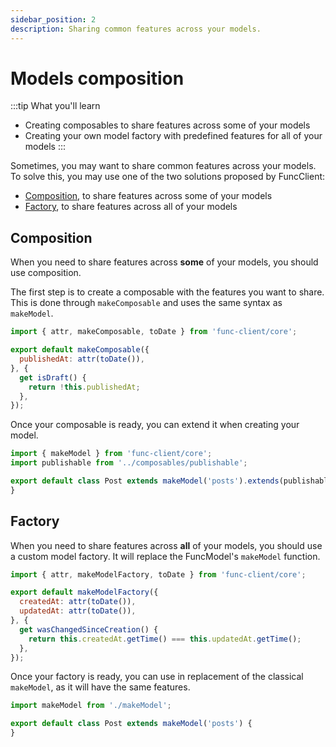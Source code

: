 ```yaml
---
sidebar_position: 2
description: Sharing common features across your models.
---
```


# Models composition

:::tip What you'll learn
- Creating composables to share features across some of your models
- Creating your own model factory with predefined features for all of your models
:::

Sometimes, you may want to share common features across your models.
To solve this, you may use one of the two solutions proposed by FuncClient:

- [Composition](#composition), to share features across some of your models
- [Factory](#factory), to share features across all of your models

## Composition

When you need to share features across **some** of your models, you should use
composition.

The first step is to create a composable with the features you want to share.
This is done through `makeComposable` and uses the same syntax as `makeModel`.

```javascript title="composables/publishable.js"
import { attr, makeComposable, toDate } from 'func-client/core';

export default makeComposable({
  publishedAt: attr(toDate()),
}, {
  get isDraft() {
    return !this.publishedAt;
  },
});
```

Once your composable is ready, you can extend it when creating your model.

```javascript title="models/post.js"
import { makeModel } from 'func-client/core';
import publishable from '../composables/publishable';

export default class Post extends makeModel('posts').extends(publishable) {
}
```

## Factory

When you need to share features across **all** of your models, you should use
a custom model factory. It will replace the FuncModel's `makeModel` function.

```javascript title="makeModel.js"
import { attr, makeModelFactory, toDate } from 'func-client/core';

export default makeModelFactory({
  createdAt: attr(toDate()),
  updatedAt: attr(toDate()),
}, {
  get wasChangedSinceCreation() {
    return this.createdAt.getTime() === this.updatedAt.getTime();
  },
});
```

Once your factory is ready, you can use in replacement of the classical
`makeModel`, as it will have the same features.

```javascript
import makeModel from './makeModel';

export default class Post extends makeModel('posts') {
}
```
